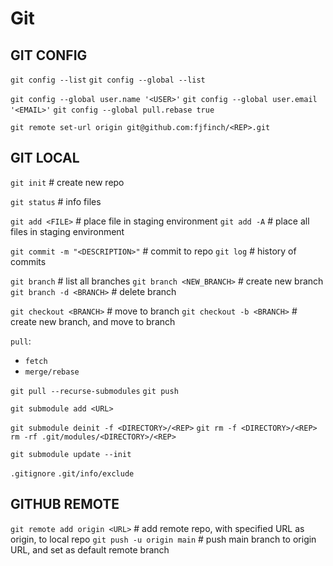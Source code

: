 # Git
## GIT CONFIG
`git config --list`
`git config --global --list`

`git config --global user.name '<USER>'`
`git config --global user.email '<EMAIL>'`
`git config --global pull.rebase true`

`git remote set-url origin git@github.com:fjfinch/<REP>.git`

## GIT LOCAL
`git init` # create new repo

`git status` # info files

`git add <FILE>` # place file in staging environment
`git add -A` # place all files in staging environment

`git commit -m "<DESCRIPTION>"` # commit to repo
`git log` # history of commits

`git branch` # list all branches
`git branch <NEW_BRANCH>` # create new branch
`git branch -d <BRANCH>` # delete branch

`git checkout <BRANCH>` # move to branch
`git checkout -b <BRANCH>` # create new branch, and move to branch

`pull`:
- `fetch`
- `merge/rebase`

`git pull --recurse-submodules`
`git push`

`git submodule add <URL>`

`git submodule deinit -f <DIRECTORY>/<REP>`
`git rm -f <DIRECTORY>/<REP>`
`rm -rf .git/modules/<DIRECTORY>/<REP>`

`git submodule update --init`

`.gitignore`
`.git/info/exclude`

## GITHUB REMOTE
`git remote add origin <URL>` # add remote repo, with specified URL as origin, to local repo
`git push -u origin main` # push main branch to origin URL, and set as default remote branch